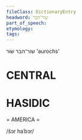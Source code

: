 ```yaml
---
fileClass: DictionaryEntry
headword: שור־הבר
part_of_speech: 
etymology: 
tags: 
---
```

שור־הבר
שׁוֹר 
'aurochs'

CENTRAL
========

HASIDIC
=======
= AMERICA = 

/šɔr haˈbɔr/
